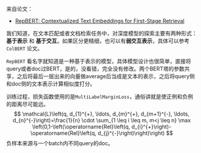 来自论文：

- [RepBERT: Contextualized Text Embeddings for First-Stage Retrieval](https://arxiv.org/abs/2006.15498)

我们知道，在文本匹配或者文档检索任务中，对深度模型的探索主要有两种形式：**基于表示** 和 **基于交互**。如果区分更精细，也可以有**弱交互表示**，具体可以参考`ColBERT` 论文。



`RepBERT`  看名字就知道是一种基于表示的模型，具体模型设计也很简单，直接将query或者doc过BERT，是的，没看错，完全没有修改。两个BERT塔的参数共享，之后将最后一层出来的向量做average后当成是文本的表示，之后将query侧和doc侧的文本表示计算相似度打分。



训练过程，损失函数使用的是`MultiLabelMarginLoss`，通俗讲就是使正例和负例的距离尽可能远。
$$
\mathcal{L}\left(q, d_{1}^{+}, \ldots, d_{m}^{+}, d_{m+1}^{-}, \ldots, d_{n}^{-}\right)=\frac{1}{n} \cdot \sum_{1 \leq i \leq m, m<j \leq n} \max \left(0,1-\left(\operatorname{Rel}\left(q, d_{i}^{+}\right)-\operatorname{Rel}\left(q, d_{j}^{-}\right)\right)\right)
$$
负样本来源与一个batch内不同query的doc。

